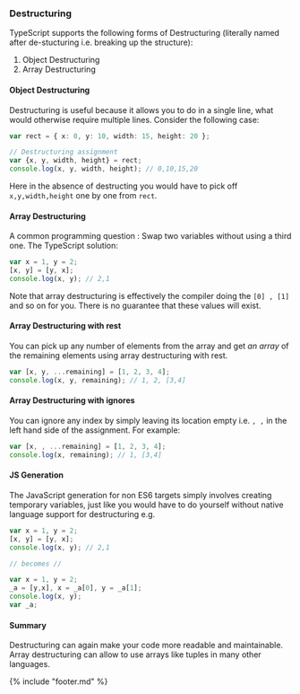 ### Destructuring

TypeScript supports the following forms of Destructuring (literally named after de-stucturing i.e. breaking up the structure):

1. Object Destructuring
1. Array Destructuring

#### Object Destructuring
Destructuring  is useful because it allows you to do in a single line, what would otherwise require multiple lines. Consider the following case:

```ts
var rect = { x: 0, y: 10, width: 15, height: 20 };

// Destructuring assignment
var {x, y, width, height} = rect;
console.log(x, y, width, height); // 0,10,15,20
```
Here in the absence of destructing you would have to pick off `x,y,width,height` one by one from `rect`.

#### Array Destructuring
A common programming question : Swap two variables without using a third one. The TypeScript solution:

```ts
var x = 1, y = 2;
[x, y] = [y, x];
console.log(x, y); // 2,1
```
Note that array destructuring is effectively the compiler doing the `[0] , [1]` and so on for you. There is no guarantee that these values will exist.

#### Array Destructuring with rest
You can pick up any number of elements from the array and get *an array* of the remaining elements using array destructuring with rest.

```ts
var [x, y, ...remaining] = [1, 2, 3, 4];
console.log(x, y, remaining); // 1, 2, [3,4]
```

#### Array Destructuring with ignores
You can ignore any index by simply leaving its location empty i.e. `, ,` in the left hand side of the assignment. For example:
```ts
var [x, , ...remaining] = [1, 2, 3, 4];
console.log(x, remaining); // 1, [3,4]
```

#### JS Generation
The JavaScript generation for non ES6 targets simply involves creating temporary variables, just like you would have to do yourself without native language support for destructuring e.g.

```ts
var x = 1, y = 2;
[x, y] = [y, x];
console.log(x, y); // 2,1

// becomes //

var x = 1, y = 2;
_a = [y,x], x = _a[0], y = _a[1];
console.log(x, y);
var _a;
```

#### Summary
Destructuring can again make your code more readable and maintainable. Array destructuring can allow to use arrays like tuples in many other languages.


{% include "footer.md" %}
